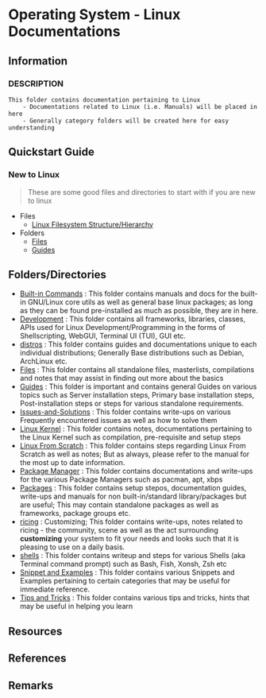 # Operating System - Linux Documentations

## Information

### DESCRIPTION
```
This folder contains documentation pertaining to Linux
    - Documentations related to Linux (i.e. Manuals) will be placed in here
    - Generally category folders will be created here for easy understanding
```

## Quickstart Guide
### New to Linux
> These are some good files and directories to start with if you are new to linux
- Files
    + [Linux Filesystem Structure/Hierarchy](filesystem-structure.md)
- Folders
    + [Files](Files)
    + [Guides](Guides)

## Folders/Directories
+ [Built-in Commands](commands) : This folder contains manuals and docs for the built-in GNU/Linux core utils as well as general base linux packages; as long as they can be found pre-installed as much as possible, they are in here.
+ [Development](Development)    : This folder contains all frameworks, libraries, classes, APIs used for Linux Development/Programming in the forms of Shellscripting, WebGUI, Terminal UI (TUI), GUI etc.
+ [distros](distros)            : This folder contains guides and documentations unique to each individual distributions; Generally Base distributions such as Debian, ArchLinux etc.
+ [Files](Files)                : This folder contains all standalone files, masterlists, compilations and notes that may assist in finding out more about the basics
+ [Guides](Guides)              : This folder is important and contains general Guides on various topics such as Server installation steps, Primary base installation steps, Post-installation steps or steps for various standalone requirements.
+ [Issues-and-Solutions](Issues-and-Solutions) : This folder contains write-ups on various Frequently encountered issues as well as how to solve them
+ [Linux Kernel](Linux%20Kernel)  : This folder contains notes, documentations pertaining to the Linux Kernel such as compilation, pre-requisite and setup steps
+ [Linux From Scratch](Linux-From-Scratch) : This folder contains steps regarding Linux From Scratch as well as notes; But as always, please refer to the manual for the most up to date information.
+ [Package Manager](package-manager) : This folder contains documentations and write-ups for the various Package Managers such as pacman, apt, xbps
+ [Packages](packages)          : This folder contains setup stepos, documentation guides, write-ups and manuals for non built-in/standard library/packages but are useful; This may contain standalone packages as well as frameworks, package groups etc.
+ [ricing](ricing)              : Customizing; This folder contains write-ups, notes related to ricing - the community, scene as well as the act surrounding **customizing** your system to fit your needs and looks such that it is pleasing to use on a daily basis.
+ [shells](shells)              : This folder contains writeup and steps for various Shells (aka Terminal command prompt) such as Bash, Fish, Xonsh, Zsh etc
+ [Snippet and Examples](Snippet-and-Examples) : This folder contains various Snippets and Examples pertaining to certain categories that may be useful for immediate reference.
+ [Tips and Tricks](tips-n-tricks) : This folder contains various tips and tricks, hints that may be useful in helping you learn

## Resources

## References

## Remarks


